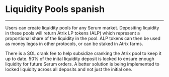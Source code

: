 # Liquidity Pools spanish
---

Users can create liquidity pools for any Serum market. Depositing liquidity in these pools will return Atrix LP tokens (ALP) which represent a proportional share of the liquidity in the pool. ALP tokens can then be used as money legos in other protocols, or can be staked in Atrix farms.

There is a SOL crank fee to help subsidize cranking the Atrix pool to keep it up to date. 50% of the inital liquidity deposit is locked to ensure enough liquidity for future Serum orders. A better solution is being implemented to locked liquidity across all deposits and not just the initial one.